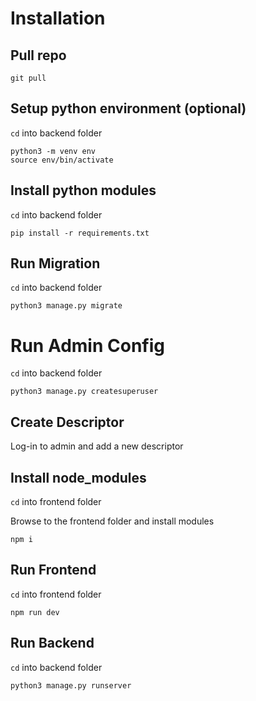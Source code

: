 # Installation 

## Pull repo

```
git pull 
```

## Setup python environment (optional)

`cd` into backend folder

```
python3 -m venv env
source env/bin/activate
```

## Install python modules

`cd` into backend folder

```
pip install -r requirements.txt
```

## Run Migration

`cd` into backend folder

```
python3 manage.py migrate
```

# Run Admin Config

`cd` into backend folder

```
python3 manage.py createsuperuser
```

## Create Descriptor

Log-in to admin and add a new descriptor


## Install node_modules

`cd` into frontend folder

Browse to the frontend folder and install modules
```
npm i
```

## Run Frontend

`cd` into frontend folder

```
npm run dev
```

## Run Backend

`cd` into backend folder

```
python3 manage.py runserver
```




